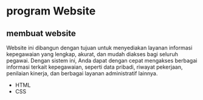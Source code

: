 program Website
==
membuat website
--
Website ini dibangun dengan tujuan untuk menyediakan layanan informasi kepegawaian yang lengkap, akurat, dan mudah diakses bagi seluruh pegawai. Dengan sistem ini, Anda dapat dengan cepat mengakses berbagai informasi terkait kepegawaian, seperti data pribadi, riwayat pekerjaan, penilaian kinerja, dan berbagai layanan administratif lainnya.
- HTML
- CSS


